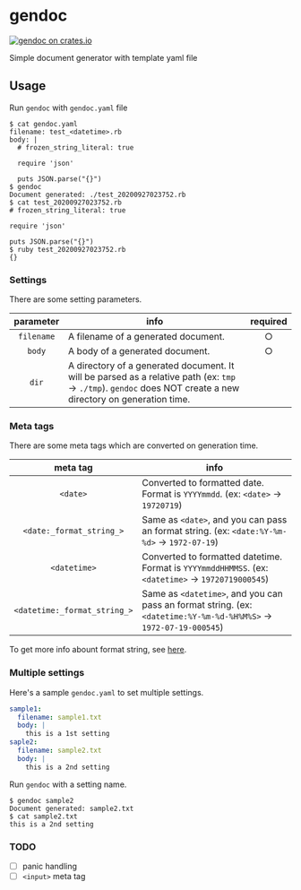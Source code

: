 # gendoc

[![gendoc on crates.io][cratesio-image]][cratesio]

[cratesio-image]: https://img.shields.io/crates/v/gendoc.svg
[cratesio]: https://crates.io/crates/gendoc

Simple document generator with template yaml file

## Usage

Run `gendoc` with `gendoc.yaml` file

```
$ cat gendoc.yaml
filename: test_<datetime>.rb
body: |
  # frozen_string_literal: true

  require 'json'

  puts JSON.parse("{}")
$ gendoc
Document generated: ./test_20200927023752.rb
$ cat test_20200927023752.rb
# frozen_string_literal: true

require 'json'

puts JSON.parse("{}")
$ ruby test_20200927023752.rb
{}
```

### Settings

There are some setting parameters.

| parameter | info | required |
| :---: | --- | :---: |
| `filename` | A filename of a generated document. | ○ |
| `body` | A body of a generated document. | ○ |
| `dir` | A directory of a generated document. It will be parsed as a relative path (ex: `tmp` -> `./tmp`). `gendoc` does NOT create a new directory on generation time. | |

### Meta tags

There are some meta tags which are converted on generation time.

| meta tag | info |
| :---: | --- |
| `<date>` | Converted to formatted date. Format is `YYYYmmdd`. (ex: `<date>` -> `19720719`) |
| `<date:_format_string_>` | Same as `<date>`, and you can pass an format string. (ex: `<date:%Y-%m-%d>` -> `1972-07-19`) |
| `<datetime>` | Converted to formatted datetime. Format is `YYYYmmddHHMMSS`. (ex: `<datetime>` -> `19720719000545`) |
| `<datetime:_format_string_>` | Same as `<datetime>`, and you can pass an format string. (ex: `<datetime:%Y-%m-%d-%H%M%S>` -> `1972-07-19-000545`) |

To get more info abount format string, see [here](https://docs.rs/chrono/latest/chrono/format/strftime/index.html).

### Multiple settings

Here's a sample `gendoc.yaml` to set multiple settings.

```yaml
sample1:
  filename: sample1.txt
  body: |
    this is a 1st setting
saple2:
  filename: sample2.txt
  body: |
    this is a 2nd setting
```

Run `gendoc` with a setting name.

```
$ gendoc sample2
Document generated: sample2.txt
$ cat sample2.txt
this is a 2nd setting
```

### TODO

- [ ] panic handling
- [ ] `<input>` meta tag
